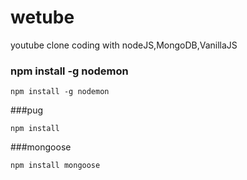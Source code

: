 # wetube
youtube clone coding with nodeJS,MongoDB,VanillaJS

### npm install -g nodemon
```
npm install -g nodemon
```
###pug
```
npm install 
```

###mongoose
```
npm install mongoose
```